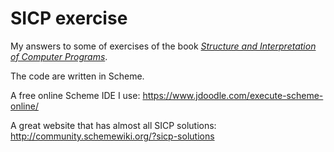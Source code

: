 # SICP exercise

My answers to some of exercises of the book *[Structure and Interpretation of Computer Programs](https://mitpress.mit.edu/sites/default/files/sicp/full-text/book/book.html)*.

The code are written in Scheme.

A free online Scheme IDE I use: https://www.jdoodle.com/execute-scheme-online/

A great website that has almost all SICP solutions: http://community.schemewiki.org/?sicp-solutions